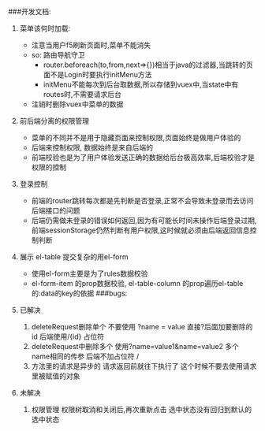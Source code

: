 ###开发文档:  
1. 菜单该何时加载:
    * 注意当用户f5刷新页面时,菜单不能消失
    * so: 路由导航守卫
        * router.beforeach(to,from,next=>{})相当于java的过滤器,当跳转的页面不是Login时要执行initMenu方法
        * initMenu不能每次到后台取数据,所以存储到vuex中,当state中有routes时,不需要请求后台
    * 注销时删除vuex中菜单的数据
    
2. 前后端分离的权限管理
    * 菜单的不同并不是用于隐藏页面来控制权限,页面始终是做用户体验的
    * 后端来控制权限, 数据始终是来自后端的
    * 前端校验也是为了用户体验发送正确的数据给后台极高效率,后端校验才是权限的控制

3. 登录控制
    * 前端的router跳转每次都是先判断是否登录,正常不会导致未登录而去访问后端接口的问题
    * 后端仍需做未登录的错误如何返回,因为有可能长时间未操作后端登录过期,前端sessionStorage仍然判断有用户权限,这时候就必须由后端返回信息控制判断

4. 展示 el-table 提交复杂的用el-form 
    * 使用el-form主要是为了rules数据校验
    * el-form-item 的prop数据校验, el-table-column 的prop遍历el-table的:data的key的依据
###bugs:
1. 已解决
    1. deleteRequest删除单个 不要使用 ?name = value  直接?后面加要删除的id 后端使用/{id} 占位符
    2. deleteRequest中删除多个 使用?name=value1&name=value2 多个name相同的传参 后端不加占位符 /
    3. 方法里的请求是异步的 请求返回前就往下执行了 这个时候不要去使用请求里被赋值的对象
2. 未解决
    1. 权限管理 权限树取消和关闭后,再次重新点击 选中状态没有回归到默认的选中状态
    
    
    
 
    
    